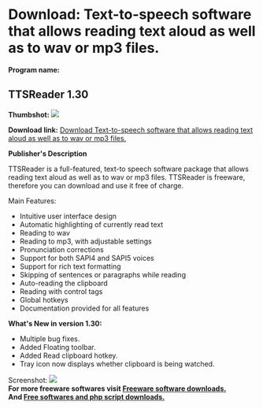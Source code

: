# Download: Text-to-speech software that allows reading text aloud as well as to wav or mp3 files.

**Program name:**

## TTSReader 1.30

  
**Thumbshot:** ![](http://www.freewarefiles.com/screenshot/ttsreader_md.gif)   
  
**Download link:** [Download Text-to-speech software that allows reading text aloud as well as to wav or mp3 files.](http://freesoftwares.boysofts.com/TTSReader_program_42660.html)  
  


**Publisher's Description**  
  


TTSReader is a full-featured, text-to speech software package that allows reading text aloud as well as to wav or mp3 files. TTSReader is freeware, therefore you can download and use it free of charge.

Main Features:

  * Intuitive user interface design 
  * Automatic highlighting of currently read text
  * Reading to wav 
  * Reading to mp3, with adjustable settings
  * Pronunciation corrections
  * Support for both SAPI4 and SAPI5 voices
  * Support for rich text formatting
  * Skipping of sentences or paragraphs while reading 
  * Auto-reading the clipboard
  * Reading with control tags 
  * Global hotkeys
  * Documentation provided for all features

**What's New in version 1.30:**

  * Multiple bug fixes. 
  * Added Floating toolbar. 
  * Added Read clipboard hotkey. 
  * Tray icon now displays whether clipboard is being watched. 

  
  
Screenshot: ![](http://www.freewarefiles.com/screenshot/ttsreader.gif)   
**For more freeware softwares visit [Freeware software downloads.](http://freesoftwares.boysofts.com/)**   
**And [Free softwares and php script downloads.](http://www.boysofts.com/)**
